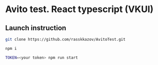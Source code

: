 # Avito test. React typescript (VKUI)

## Launch instruction

```bash
git clone https://github.com/rasskkazov/AvitoTest.git
```

```bash
npm i
```

```bash
TOKEN=<your token> npm run start
```
